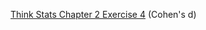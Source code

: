 [Think Stats Chapter 2 Exercise 4](http://greenteapress.com/thinkstats2/html/thinkstats2003.html#toc24) (Cohen's d)


